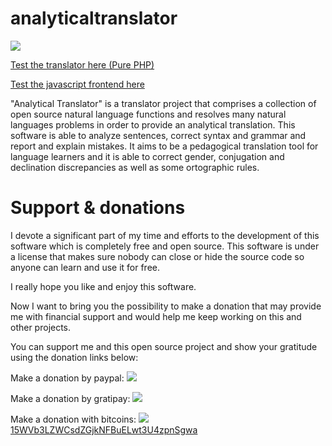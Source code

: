 # analyticaltranslator

<img src="http://lingoworld.eu/at/public/images/webscreenshot1.png" />

<a href="http://lingoworld.eu/translator/translator.php">Test the translator here (Pure PHP)</a>

<a href="http://lingoworld.eu/translator/translator.html">Test the javascript frontend here</a>


"Analytical Translator" is a translator project that comprises a collection of open source natural language functions
and resolves many natural languages problems in order to provide an analytical translation. This software is able to
analyze sentences, correct syntax and grammar and report and explain mistakes. It aims to be a pedagogical translation
tool for language learners and it is able to correct gender, conjugation and declination discrepancies as well as some
ortographic rules.

Support & donations 
===================

I devote a significant part of my time and efforts to the development of this software which is completely free and open source. This software is under a license that makes sure nobody can close or hide the source code so anyone can learn and use it for free.

I really hope you like and enjoy this software.

Now I want to bring you the possibility to make a donation that may provide me with financial support and would help me keep working on this and other projects.

You can support me and this open source project and show your gratitude using the donation links below:

Make a donation by paypal:
<a href="http://lingoworld.eu/websites/donations/donate.php"><img src="http://lingoworld.eu/lingoworld/donations/paypalbutton.png"></a>

Make a donation by gratipay:
<a href="https://gratipay.com/xpheres"><img src="http://lingoworld.eu/websites/donations/gratipay.png"></a>

Make a donation with bitcoins:
 <a href="http://lingoworld.eu/websites/donations/bitaddressqr.png">
 <img src="http://lingoworld.eu/websites/donations/bitaddressqr78.png">
  15WVb3LZWCsdZGjkNFBuELwt3U4zpnSgwa</a>
